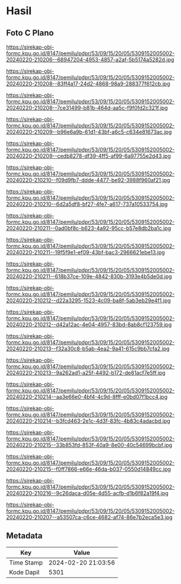 # Hasil

## Foto C Plano

https://sirekap-obj-formc.kpu.go.id/8147/pemilu/pdpr/53/09/15/20/05/5309152005002-20240220-210206--68947204-4953-4857-a2af-5b5174a5282d.jpg

https://sirekap-obj-formc.kpu.go.id/8147/pemilu/pdpr/53/09/15/20/05/5309152005002-20240220-210208--83ff4a17-24d2-4868-98a9-288377f612cb.jpg

https://sirekap-obj-formc.kpu.go.id/8147/pemilu/pdpr/53/09/15/20/05/5309152005002-20240220-210208--7ce31499-b81b-464d-aa5c-f9f0fd2c321f.jpg

https://sirekap-obj-formc.kpu.go.id/8147/pemilu/pdpr/53/09/15/20/05/5309152005002-20240220-210209--b96e6a9b-61d1-43bf-a6c5-c634e81673ac.jpg

https://sirekap-obj-formc.kpu.go.id/8147/pemilu/pdpr/53/09/15/20/05/5309152005002-20240220-210209--cedb8278-df39-4ff5-af99-6a97755e2d43.jpg

https://sirekap-obj-formc.kpu.go.id/8147/pemilu/pdpr/53/09/15/20/05/5309152005002-20240220-210210--f09d9fb7-ddde-4477-be92-3988f960af21.jpg

https://sirekap-obj-formc.kpu.go.id/8147/pemilu/pdpr/53/09/15/20/05/5309152005002-20240220-210210--6d2a5df8-bf27-4fe7-a617-737a10533754.jpg

https://sirekap-obj-formc.kpu.go.id/8147/pemilu/pdpr/53/09/15/20/05/5309152005002-20240220-210211--0ad0bf8c-b623-4a92-95cc-b57e8db2ba1c.jpg

https://sirekap-obj-formc.kpu.go.id/8147/pemilu/pdpr/53/09/15/20/05/5309152005002-20240220-210211--19f5f9e1-ef09-43bf-bac3-2966621ebe13.jpg

https://sirekap-obj-formc.kpu.go.id/8147/pemilu/pdpr/53/09/15/20/05/5309152005002-20240220-210211--618b37ce-109e-4842-830b-3193e4b5de0d.jpg

https://sirekap-obj-formc.kpu.go.id/8147/pemilu/pdpr/53/09/15/20/05/5309152005002-20240220-210212--d22a3295-1523-4c09-ba8f-5ab3eb29e4f1.jpg

https://sirekap-obj-formc.kpu.go.id/8147/pemilu/pdpr/53/09/15/20/05/5309152005002-20240220-210212--d42a12ac-4e04-4957-83bd-8ab8cf123759.jpg

https://sirekap-obj-formc.kpu.go.id/8147/pemilu/pdpr/53/09/15/20/05/5309152005002-20240220-210213--f32a30c8-b5ab-4ea2-9a41-615c9bb7cfa2.jpg

https://sirekap-obj-formc.kpu.go.id/8147/pemilu/pdpr/53/09/15/20/05/5309152005002-20240220-210213--9a262ad1-a25f-4492-b172-de81acf7e5ff.jpg

https://sirekap-obj-formc.kpu.go.id/8147/pemilu/pdpr/53/09/15/20/05/5309152005002-20240220-210214--aa3e66e0-4bf4-4c9d-8fff-e0bd07f1bcc4.jpg

https://sirekap-obj-formc.kpu.go.id/8147/pemilu/pdpr/53/09/15/20/05/5309152005002-20240220-210214--b3fcd463-2e1c-4d3f-83fc-4b83c4adacbd.jpg

https://sirekap-obj-formc.kpu.go.id/8147/pemilu/pdpr/53/09/15/20/05/5309152005002-20240220-210215--33b853fd-853f-40a9-8e00-40c54699bcbf.jpg

https://sirekap-obj-formc.kpu.go.id/8147/pemilu/pdpr/53/09/15/20/05/5309152005002-20240220-210215--f0ff7866-e66e-46da-b037-0550d14849cc.jpg

https://sirekap-obj-formc.kpu.go.id/8147/pemilu/pdpr/53/09/15/20/05/5309152005002-20240220-210216--9c26daca-d05e-4d55-acfb-d1b6f82a19f4.jpg

https://sirekap-obj-formc.kpu.go.id/8147/pemilu/pdpr/53/09/15/20/05/5309152005002-20240220-210207--a53507ca-c6ce-4682-af74-86e7b2eca5e3.jpg


## Metadata

| Key        | Value               |
| ---------- | ------------------- |
| Time Stamp | 2024-02-20 21:03:56 |
| Kode Dapil | 5301                |



